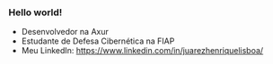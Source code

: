 ### Hello world!

- Desenvolvedor na Axur
- Estudante de Defesa Cibernética na FIAP
- Meu LinkedIn: https://www.linkedin.com/in/juarezhenriquelisboa/

